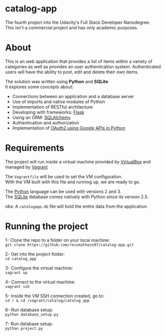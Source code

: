 # catalog-app
The fourth project into the Udacity's Full Stack Developer Nanodegree.  
This isn't a commercial project and has only academic purposes.

# About
This is an web application that provides a list of items within a variety of categories as well as provides an user authentication system.  Authenticated users will have the ability to post, edit and delete their own items.

The solution was written using **Python** and **SQLite**.  
It explores some concepts about:
- Connections between an application and a database server
- Use of imports and native modules of Python
- Implementation of RESTful architecture
- Developing with frameworks: [Flask](http://flask.pocoo.org/)
- Using an ORM: [SQLAlchemy](https://www.sqlalchemy.org/)
- Authentication and authorization
- Implementation of [OAuth2 using Google APIs in Python](https://developers.google.com/api-client-library/python/auth/web-app)

# Requirements
The project will run inside a virtual machine provided by [VirtualBox](https://www.virtualbox.org/) and managed by [Vagrant](https://www.vagrantup.com/)

The ```Vagrantfile``` will be used to set the VM configuration. \
With the VM built with this file and running up, we are ready to go. 

The [Python](https://www.python.org/) language can be used with versions 2 and 3.  
The [SQLite](https://www.sqlite.org/index.html) database comes natively with Python since its version 2.5.  

obs: A `catalogapp.db` file will hold the entire data from the application.

# Running the project
1- Clone the repo to a folder on your local machine: \
```git clone https://github.com/reismatheus97/catalog-app.git```  

2- Get into the project folder: \
```cd catalog_app```  

3- Configure the virtual machine: \
```vagrant up```  

4- Connect to the virtual machine: \
```vagrant ssh```

5- Inside the VM SSH connection created, go to:  \
```cd / & cd /vagrant/catalog/catalog_app```

6- Run database setup: \
```python database_setup.py```

7- Run database setup: \
```python project.py```




